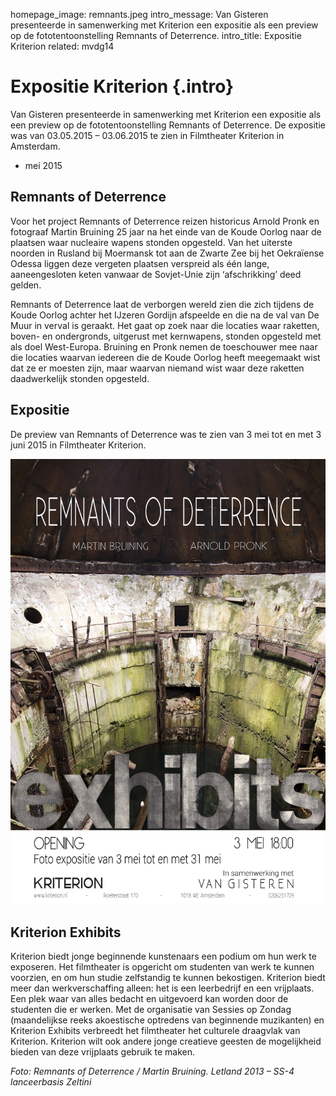 homepage_image: remnants.jpeg
intro_message: Van Gisteren presenteerde in samenwerking met Kriterion een expositie als een preview op de fototentoonstelling Remnants of Deterrence. 
intro_title: Expositie Kriterion
related: mvdg14

# Expositie Kriterion {.intro}

Van Gisteren presenteerde in samenwerking met Kriterion een expositie als een preview op de fototentoonstelling Remnants of Deterrence. De expositie was van 03.05.2015 – 03.06.2015 te zien in Filmtheater Kriterion in Amsterdam.

- mei 2015

## Remnants of Deterrence 
Voor het project Remnants of Deterrence reizen historicus Arnold Pronk en fotograaf Martin Bruining 25 jaar na het einde van de Koude Oorlog naar de plaatsen waar nucleaire wapens stonden opgesteld. Van het uiterste noorden in Rusland bij Moermansk tot aan de Zwarte Zee bij het Oekraïense Odessa liggen deze vergeten plaatsen verspreid als één lange, aaneengesloten keten vanwaar de Sovjet-Unie zijn ‘afschrikking’ deed gelden.

Remnants of Deterrence laat de verborgen wereld zien die zich tijdens de Koude Oorlog achter het IJzeren Gordijn afspeelde en die na de val van De Muur in verval is geraakt. Het gaat op zoek naar die locaties waar raketten, boven- en ondergronds, uitgerust met kernwapens, stonden opgesteld met als doel West-Europa. Bruining en Pronk nemen de toeschouwer mee naar die locaties waarvan iedereen die de Koude Oorlog heeft meegemaakt wist dat ze er moesten zijn, maar waarvan niemand wist waar deze raketten daadwerkelijk stonden opgesteld.

## Expositie 
De preview van Remnants of Deterrence was te zien van 3 mei tot en met 3 juni 2015 in Filmtheater Kriterion.

![image](/images/afficheremnants.jpeg)

## Kriterion Exhibits
Kriterion biedt jonge beginnende kunstenaars een podium om hun werk te exposeren. Het filmtheater is opgericht om studenten van werk te kunnen voorzien, en om hun studie zelfstandig te kunnen bekostigen. Kriterion biedt meer dan werkverschaffing alleen: het is een leerbedrijf en een vrijplaats. Een plek waar van alles bedacht en uitgevoerd kan worden door de studenten die er werken. Met de organisatie van Sessies op Zondag (maandelijkse reeks akoestische optredens van beginnende muzikanten) en Kriterion Exhibits verbreedt het filmtheater het culturele draagvlak van Kriterion. Kriterion wilt ook andere jonge creatieve geesten de mogelijkheid bieden van deze vrijplaats gebruik te maken. 


*Foto: Remnants of Deterrence / Martin Bruining. Letland 2013 – SS-4 lanceerbasis Zeltini*
